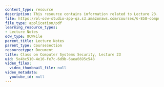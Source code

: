 ```yaml
---
content_type: resource
description: This resource contains information related to Lecture 23.
file: https://ol-ocw-studio-app-qa.s3.amazonaws.com/courses/6-858-computer-systems-security-fall-2014/5e4bc5104e16fe7c6d9b6aea6695c548_MIT6_858F14_lec23.pdf
file_type: application/pdf
learning_resource_types:
- Lecture Notes
ocw_type: OCWFile
parent_title: Lecture Notes
parent_type: CourseSection
resourcetype: Document
title: Class on Computer Systems Security, Lecture 23
uid: 5e4bc510-4e16-fe7c-6d9b-6aea6695c548
video_files:
  video_thumbnail_file: null
video_metadata:
  youtube_id: null
---
```

